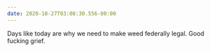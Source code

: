 ```yaml
---
date: 2020-10-27T03:08:30.556-00:00
---
```

Days like today are why we need to make weed federally legal. Good fucking grief.
